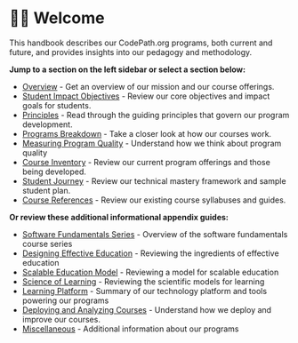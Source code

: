 # 👋🏽 Welcome

This handbook describes our CodePath.org programs, both current and future, and provides insights into our pedagogy and methodology.

**Jump to a section on the left sidebar or select a section below:**

* [Overview](overview.md) - Get an overview of our mission and our course offerings.
* [Student Impact Objectives](student-impact.md) - Review our core objectives and impact goals for students.
* [Principles](guiding-principles.md) - Read through the guiding principles that govern our program development.
* [Programs Breakdown](courses/programs-design.md) - Take a closer look at how our courses work.
* [Measuring Program Quality](courses/program-quality.md) - Understand how we think about program quality
* [Course Inventory](courses/program-inventory.md) - Review our current program offerings and those being developed.
* [Student Journey](student-journey.md) - Review our technical mastery framework and sample student plan.
* [Course References](courses/course-references.md) - Review our existing course syllabuses and guides.

**Or review these additional informational appendix guides:**

* [Software Fundamentals Series](courses/software-fundamentals-series.md) - Overview of the software fundamentals course series
* [Designing Effective Education](appendix/effective-education-design.md) - Reviewing the ingredients of effective education
* [Scalable Education Model](appendix/scaling-education.md) - Reviewing a model for scalable education
* [Science of Learning](appendix/science-of-learning.md) - Reviewing the scientific models for learning
* [Learning Platform](appendix/learning-platform.md) - Summary of our technology platform and tools powering our programs
* [Deploying and Analyzing Courses](courses/course-analysis.md) - Understand how we deploy and improve our courses.
* [Miscellaneous](appendix/miscellaneous.md) - Additional information about our programs
